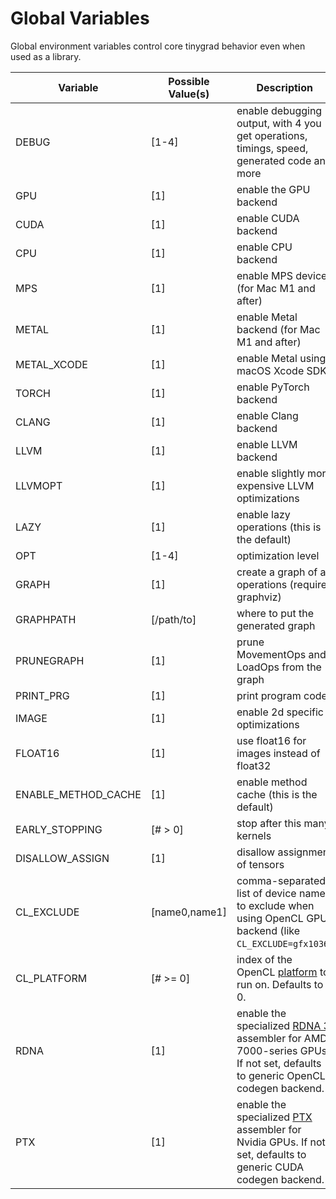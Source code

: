 # Global Variables

Global environment variables control core tinygrad behavior even when used as a library.

| Variable              | Possible Value(s) | Description                                                                                                                                                            |
| --------------------- | ----------------- | ---------------------------------------------------------------------------------------------------------------------------------------------------------------------- |
| DEBUG                 | \[1-4]            | enable debugging output, with 4 you get operations, timings, speed, generated code and more                                                                            |
| GPU                   | \[1]              | enable the GPU backend                                                                                                                                                 |
| CUDA                  | \[1]              | enable CUDA backend                                                                                                                                                    |
| CPU                   | \[1]              | enable CPU backend                                                                                                                                                     |
| MPS                   | \[1]              | enable MPS device (for Mac M1 and after)                                                                                                                               |
| METAL                 | \[1]              | enable Metal backend (for Mac M1 and after)                                                                                                                            |
| METAL\_XCODE          | \[1]              | enable Metal using macOS Xcode SDK                                                                                                                                     |
| TORCH                 | \[1]              | enable PyTorch backend                                                                                                                                                 |
| CLANG                 | \[1]              | enable Clang backend                                                                                                                                                   |
| LLVM                  | \[1]              | enable LLVM backend                                                                                                                                                    |
| LLVMOPT               | \[1]              | enable slightly more expensive LLVM optimizations                                                                                                                      |
| LAZY                  | \[1]              | enable lazy operations (this is the default)                                                                                                                           |
| OPT                   | \[1-4]            | optimization level                                                                                                                                                     |
| GRAPH                 | \[1]              | create a graph of all operations (requires graphviz)                                                                                                                   |
| GRAPHPATH             | \[/path/to]       | where to put the generated graph                                                                                                                                       |
| PRUNEGRAPH            | \[1]              | prune MovementOps and LoadOps from the graph                                                                                                                           |
| PRINT\_PRG            | \[1]              | print program code                                                                                                                                                     |
| IMAGE                 | \[1]              | enable 2d specific optimizations                                                                                                                                       |
| FLOAT16               | \[1]              | use float16 for images instead of float32                                                                                                                              |
| ENABLE\_METHOD\_CACHE | \[1]              | enable method cache (this is the default)                                                                                                                              |
| EARLY\_STOPPING       | \[# > 0]          | stop after this many kernels                                                                                                                                           |
| DISALLOW\_ASSIGN      | \[1]              | disallow assignment of tensors                                                                                                                                         |
| CL\_EXCLUDE           | \[name0,name1]    | comma-separated list of device names to exclude when using OpenCL GPU backend (like `CL_EXCLUDE=gfx1036`)                                                              |
| CL\_PLATFORM          | \[# >= 0]         | index of the OpenCL [platform](https://documen.tician.de/pyopencl/runtime\_platform.html#pyopencl.Platform) to run on. Defaults to 0.                                  |
| RDNA                  | \[1]              | enable the specialized [RDNA 3](https://en.wikipedia.org/wiki/RDNA\_3) assembler for AMD 7000-series GPUs. If not set, defaults to generic OpenCL codegen backend.     |
| PTX                   | \[1]              | enable the specialized [PTX](https://docs.nvidia.com/cuda/parallel-thread-execution/) assembler for Nvidia GPUs. If not set, defaults to generic CUDA codegen backend. |
